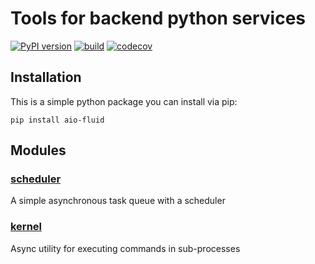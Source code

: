 # Tools for backend python services

[![PyPI version](https://badge.fury.io/py/aio-fluid.svg)](https://badge.fury.io/py/aio-fluid)
[![build](https://github.com/quantmind/fluid/workflows/build/badge.svg)](https://github.com/quantmind/aio-fluid/actions?query=workflow%3Abuild)
[![codecov](https://codecov.io/gh/quantmind/aio-fluid/branch/master/graph/badge.svg?token=81oWUoyEVp)](https://codecov.io/gh/quantmind/aio-fluid)

## Installation

This is a simple python package you can install via pip:

```
pip install aio-fluid
```

## Modules

### [scheduler](./fluid/scheduler)

A simple asynchronous task queue with a scheduler

### [kernel](./fluid/kernel)

Async utility for executing commands in sub-processes
